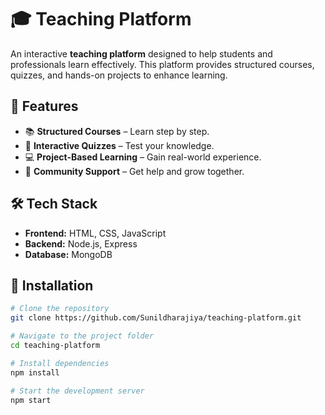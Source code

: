 # 🎓 Teaching Platform  

An interactive **teaching platform** designed to help students and professionals learn effectively. This platform provides structured courses, quizzes, and hands-on projects to enhance learning.  

## 🚀 Features  
- 📚 **Structured Courses** – Learn step by step.  
- 📝 **Interactive Quizzes** – Test your knowledge.  
- 💻 **Project-Based Learning** – Gain real-world experience.  
- 👥 **Community Support** – Get help and grow together.  

## 🛠 Tech Stack  
- **Frontend:** HTML, CSS, JavaScript  
- **Backend:** Node.js, Express  
- **Database:** MongoDB  

## 📌 Installation  

```sh
# Clone the repository
git clone https://github.com/Sunildharajiya/teaching-platform.git

# Navigate to the project folder
cd teaching-platform

# Install dependencies
npm install

# Start the development server
npm start
